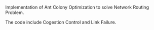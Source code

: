 Implementation of Ant Colony Optimization to solve Network Routing Problem.

The code include Cogestion Control and Link Failure.
